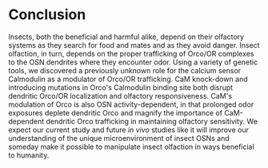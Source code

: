 # Conclusion
Insects, both the beneficial and harmful alike, depend on their olfactory systems as they search for food and mates and as they avoid danger.
Insect olfaction, in turn, depends on the proper trafficking of Orco/OR complexes to the OSN dendrites where they encounter odor.
Using a variety of genetic tools, we discovered a previously unknown role for the calcium sensor Calmodulin as a modulator of Orco/OR trafficking.
CaM knock-down and introducing mutations in Orco's Calmodulin binding site both disrupt dendritic Orco/OR localization and olfactory responsiveness.
CaM's modulation of Orco is also OSN activity-dependent, in that prolonged odor exposures deplete dendritic Orco and magnify the importance of CaM-dependent dendritic Orco trafficking in maintaining olfactory sensitivity.
We expect our current study and future _in vivo_ studies like it will improve our understanding of the unique microenvironment of insect OSNs and someday make it possible to manipulate insect olfaction in ways beneficial to humanity.